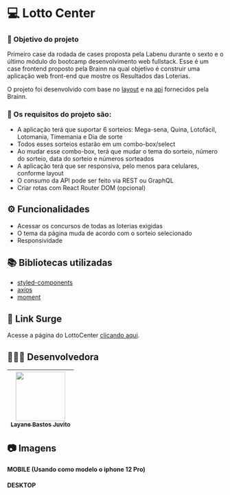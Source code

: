 # 💻 Lotto Center

### :dart: Objetivo do projeto
Primeiro case da rodada de cases proposta pela Labenu durante o sexto e o último módulo do bootcamp desenvolvimento web fullstack. Esse é um case frontend proposto pela Brainn na qual objetivo é construir uma aplicação web front-end que mostre os Resultados das Loterias.

O projeto foi desenvolvido com base no [layout](https://www.figma.com/file/H2qrYBCFMf4didYmxRwTxP/Brainn-Frontend-Challenge) e na [api](https://brainn-api-loterias.herokuapp.com) fornecidos pela Brainn.



### :small_blue_diamond: Os requisitos do projeto são:
- A aplicação terá que suportar 6 sorteios: Mega-sena, Quina, Lotofácil, Lotomania, Timemania e Dia de sorte
- Todos esses sorteios estarão em um combo-box/select
- Ao mudar esse combo-box, terá que mudar o tema do sorteio, número do sorteio, data do sorteio e números sorteados
- A aplicação terá que ser responsiva, pelo menos para celulares, conforme layout
- O consumo da API pode ser feito via REST ou GraphQL
- Criar rotas com React Router DOM (opcional)   

## ⚙️ Funcionalidades
- Acessar os concursos de todas as loterias exigidas
- O tema da página muda de acordo com o sorteio selecionado
- Responsividade

## :books: Bibliotecas utilizadas
- [styled-components](https://styled-components.com/)
- [axios](https://github.com/axios/axios)
- [moment](https://momentjs.com/)

## 🔗 Link Surge 
Acesse a página do LottoCenter [clicando aqui](https://lottocenter.surge.sh/).

##  👩🏻‍💻 Desenvolvedora

| [<img src="https://avatars.githubusercontent.com/u/50851374?v=4" width=115><br><sub>Layane Bastos Juvito</sub>](https://www.linkedin.com/in/layanebastos/)
| :---: | 

## 📷 Imagens
#### MOBILE (Usando como modelo o iphone 12 Pro)


#### DESKTOP


